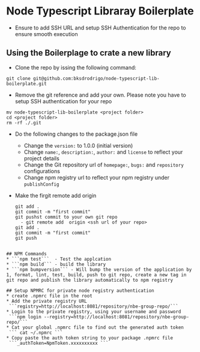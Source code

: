 # Node Typescript Libraray Boilerplate

* Ensure to add SSH URL and setup SSH Authentication for the repo to ensure smooth execution

## Using the Boilerplage to crate a new library

* Clone the repo by issing the following command:

```git clone git@github.com:bksdrodrigo/node-typescript-lib-boilerplate.git```

* Remove the git reference and add your own. Please note you have to setup SSH authentication for your repo

```
mv node-typescript-lib-boilerplate <project folder>
cd <project folder>
rm -rf ./.git
```

* Do the following changes to the package.json file
  - Change the ```version:``` to 1.0.0 (initial version)
  - Change ```name:```, ```description:```, ```author:``` and ```license``` to reflect your project details
  - Change the Git repository url of ```homepage:```, ```bugs:``` and ```repository``` configurations
  - Change npm registry url to reflect your npm registry under ```publishConfig``` 
  
* Make the firgit remote add  origin <ssh url of your repo>

  ```
  git add .
  git commit -m "first commit"
  git pushst commit to your own git repo
    - git remote add  origin <ssh url of your repo>
  git add .
  git commit -m "first commit"
  git push
 ```

## NPM Commands
* ```npm test```  - Test the applcation
* ```npm build``` - build the library
* ```npm bumpversion``` - Will bump the version of the application by 1, format, lint, test, build, push to git repo, create a new tag in git repo and publish the library automatically to npm registry 

## Setup NPMRC for private node registry authentication
* create .npmrc file in the root
* Add the private registry URL
  ```registry=http://localhost:8081/repository/nbe-group-repo/```
* Login to the private registry, using your username and password
  ```npm login --registry=http://localhost:8081/repository/nbe-group-repo/```
* Cat your global .npmrc file to find out the generated auth token
  ``` cat ~/.npmrc ```
* Copy paste the auth token string to your package .npmrc file
  ```_authToken=NpmToken.xxxxxxxxxx ```
